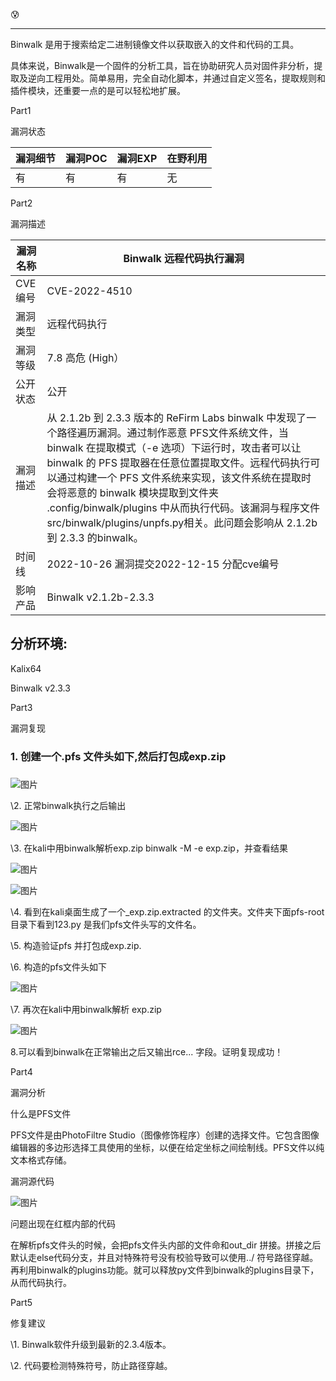 😰

---

Binwalk 是用于搜索给定二进制镜像文件以获取嵌入的文件和代码的工具。

具体来说，Binwalk是一个固件的分析工具，旨在协助研究人员对固件非分析，提取及逆向工程用处。简单易用，完全自动化脚本，并通过自定义签名，提取规则和插件模块，还重要一点的是可以轻松地扩展。

Part1

漏洞状态

| 漏洞细节 | 漏洞POC | 漏洞EXP | 在野利用 |
| -------- | ------- | ------- | -------- |
| 有       | 有      | 有      | 无       |

Part2

漏洞描述

| ‍漏洞名称 | Binwalk 远程代码执行漏洞                                     |
| -------- | ------------------------------------------------------------ |
| CVE编号  | CVE-2022-4510                                                |
| 漏洞类型 | 远程代码执行                                                 |
| 漏洞等级 | 7.8 高危 (High）                                             |
| 公开状态 | 公开                                                         |
| 漏洞描述 | 从 2.1.2b 到 2.3.3 版本的 ReFirm Labs binwalk 中发现了一个路径遍历漏洞。通过制作恶意 PFS文件系统文件，当 binwalk 在提取模式（-e 选项）下运行时，攻击者可以让 binwalk 的 PFS 提取器在任意位置提取文件。远程代码执行可以通过构建一个 PFS 文件系统来实现，该文件系统在提取时会将恶意的 binwalk 模块提取到文件夹 .config/binwalk/plugins 中从而执行代码。该漏洞与程序文件src/binwalk/plugins/unpfs.py相关。此问题会影响从 2.1.2b 到 2.3.3 的binwalk。 |
| 时间线   | 2022-10-26 漏洞提交2022-12-15 分配cve编号                    |
| 影响产品 | Binwalk v2.1.2b-2.3.3                                        |

## **分析环境:**

Kalix64

Binwalk v2.3.3

Part3

漏洞复现

### 1. 创建一个.pfs 文件头如下,然后打包成exp.zip

### 

![图片](https://mmbiz.qpic.cn/mmbiz_png/ll2PVky3MmaiaSK7oLVGkrcjYN9XY6k398D81X3avXPvOZLUAkVY17MRAZV6icQIlOGlaryCkl1zPYmYzzBZ2LzQ/640?wx_fmt=png&tp=webp&wxfrom=5&wx_lazy=1&wx_co=1)

\2. 正常binwalk执行之后输出

![图片](https://mmbiz.qpic.cn/mmbiz_png/ll2PVky3MmaiaSK7oLVGkrcjYN9XY6k39MrLvAcVIeIR8texLzGpX6EThY2Hb1oQrYFZQXdX82NlKUonOScNAlw/640?wx_fmt=png&tp=webp&wxfrom=5&wx_lazy=1&wx_co=1)

\3. 在kali中用binwalk解析exp.zip binwalk -M -e exp.zip，并查看结果

![图片](https://mmbiz.qpic.cn/mmbiz_png/ll2PVky3MmaiaSK7oLVGkrcjYN9XY6k39Oz0YibUVqcVGTPKbGYVQrI44TRibSDjPqGkBzE2lePQGy0rovmHLM1Lw/640?wx_fmt=png&tp=webp&wxfrom=5&wx_lazy=1&wx_co=1)

![图片](https://mmbiz.qpic.cn/mmbiz_png/ll2PVky3MmaiaSK7oLVGkrcjYN9XY6k390oDTQtzsCpicPOHYKjjWLKrOStMFPbA0XicGfpN40j7QITnHusbpiaomA/640?wx_fmt=png&tp=webp&wxfrom=5&wx_lazy=1&wx_co=1)

\4. 看到在kali桌面生成了一个_exp.zip.extracted 的文件夹。文件夹下面pfs-root目录下看到123.py 是我们pfs文件头写的文件名。

\5. 构造验证pfs 并打包成exp.zip.  

\6. 构造的pfs文件头如下

![图片](https://mmbiz.qpic.cn/mmbiz_png/ll2PVky3MmaiaSK7oLVGkrcjYN9XY6k39azib17icBpQIylR1d2mibYaZZkESegA43qxW3Xp0bo5y6uut4YNqvNFRw/640?wx_fmt=png&tp=webp&wxfrom=5&wx_lazy=1&wx_co=1)

\7. 再次在kali中用binwalk解析 exp.zip

![图片](https://mmbiz.qpic.cn/mmbiz_png/ll2PVky3MmaiaSK7oLVGkrcjYN9XY6k39u0mBj0IJYLBQms4fGuddal2kwTibGR9TXBTVr8ewBHZlAKpTniaxF4OQ/640?wx_fmt=png&tp=webp&wxfrom=5&wx_lazy=1&wx_co=1)

8.可以看到binwalk在正常输出之后又输出rce... 字段。证明复现成功！

Part4

漏洞分析

什么是PFS文件

PFS文件是由PhotoFiltre Studio（图像修饰程序）创建的选择文件。它包含图像编辑器的多边形选择工具使用的坐标，以便在给定坐标之间绘制线。PFS文件以纯文本格式存储。

漏洞源代码

![图片](https://mmbiz.qpic.cn/mmbiz_png/ll2PVky3MmaiaSK7oLVGkrcjYN9XY6k39VOxUj8Xn5fLqW77ZF1IgENH14FicmkXTwGpicFtz1lyadHlib9X8O0Lhg/640?wx_fmt=png&tp=webp&wxfrom=5&wx_lazy=1&wx_co=1)

问题出现在红框内部的代码

在解析pfs文件头的时候，会把pfs文件头内部的文件命和out_dir 拼接。拼接之后默认走else代码分支，并且对特殊符号没有校验导致可以使用../ 符号路径穿越。再利用binwalk的plugins功能。就可以释放py文件到binwalk的plugins目录下，从而代码执行。



Part5

修复建议

\1. Binwalk软件升级到最新的2.3.4版本。

\2. 代码要检测特殊符号，防止路径穿越。